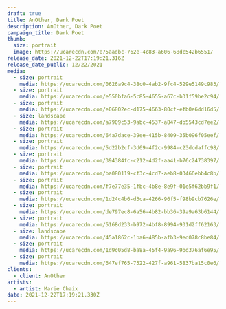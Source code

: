 ```yaml
---
draft: true
title: AnOther, Dark Poet
description: AnOther, Dark Poet
campaign_title: Dark Poet
thumb:
  size: portrait
  image: https://ucarecdn.com/e75aadbc-762e-4c83-a606-68dc542b6551/
release_date: 2021-12-22T17:19:21.316Z
release_date_public: 12/22/2021
media:
  - size: portrait
    media: https://ucarecdn.com/0626a9c4-38c0-4ab2-9fc4-529e5149c983/
  - size: portrait
    media: https://ucarecdn.com/e550bfa6-5c85-4655-a67c-b31f59be2c94/
  - size: portrait
    media: https://ucarecdn.com/e06802ec-d175-4663-80cf-efb0e6dd16d5/
  - size: landscape
    media: https://ucarecdn.com/a7909c53-9abc-4537-a847-db5543cd7ee2/
  - size: portrait
    media: https://ucarecdn.com/64a7dace-39ee-415b-8409-35b096f05eef/
  - size: portrait
    media: https://ucarecdn.com/5d22b2cf-3d69-4f2c-9984-c23dcdaffc98/
  - size: portrait
    media: https://ucarecdn.com/394384fc-c212-4d2f-aa41-b76c24738397/
  - size: portrait
    media: https://ucarecdn.com/ba080119-cf3c-4cd7-aeb8-03466ebb4c8b/
  - size: portrait
    media: https://ucarecdn.com/f7e77e35-1fbc-4b8e-8e9f-01e5f62bb9f1/
  - size: portrait
    media: https://ucarecdn.com/1d24c4b6-d3ca-4266-96f5-f98b9cb7626e/
  - size: portrait
    media: https://ucarecdn.com/de797ec8-6a56-4b82-bb36-39a9a63b6144/
  - size: portrait
    media: https://ucarecdn.com/5168d233-b972-4bf8-8994-931d2ff62163/
  - size: landscape
    media: https://ucarecdn.com/45a1862c-1ba6-485b-afb3-9ed078c8be84/
  - size: portrait
    media: https://ucarecdn.com/1d9c05d8-ba8a-45f4-9a96-9bd376af6e95/
  - size: portrait
    media: https://ucarecdn.com/647ef765-7522-427f-a961-5837ba15c0e6/
clients:
  - client: AnOther
artists:
  - artist: Marie Chaix
date: 2021-12-22T17:19:21.330Z
---
```

